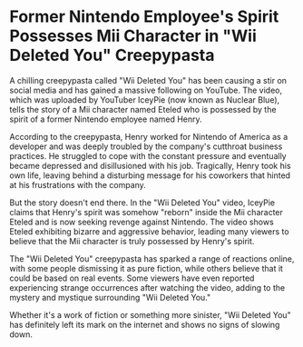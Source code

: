 # Former Nintendo Employee's Spirit Possesses Mii Character in "Wii Deleted You" Creepypasta

A chilling creepypasta called "Wii Deleted You" has been causing a stir on social media and has gained a massive following on YouTube. The video, which was uploaded by YouTuber IceyPie (now known as Nuclear Blue), tells the story of a Mii character named Eteled who is possessed by the spirit of a former Nintendo employee named Henry.

According to the creepypasta, Henry worked for Nintendo of America as a developer and was deeply troubled by the company's cutthroat business practices. He struggled to cope with the constant pressure and eventually became depressed and disillusioned with his job. Tragically, Henry took his own life, leaving behind a disturbing message for his coworkers that hinted at his frustrations with the company.

But the story doesn't end there. In the "Wii Deleted You" video, IceyPie claims that Henry's spirit was somehow "reborn" inside the Mii character Eteled and is now seeking revenge against Nintendo. The video shows Eteled exhibiting bizarre and aggressive behavior, leading many viewers to believe that the Mii character is truly possessed by Henry's spirit.

The "Wii Deleted You" creepypasta has sparked a range of reactions online, with some people dismissing it as pure fiction, while others believe that it could be based on real events. Some viewers have even reported experiencing strange occurrences after watching the video, adding to the mystery and mystique surrounding "Wii Deleted You."

Whether it's a work of fiction or something more sinister, "Wii Deleted You" has definitely left its mark on the internet and shows no signs of slowing down.
